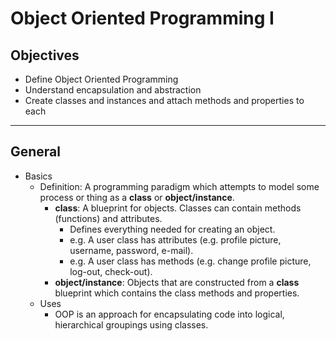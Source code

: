 # Object Oriented Programming I

## Objectives

- Define Object Oriented Programming
- Understand encapsulation and abstraction
- Create classes and instances and attach methods and properties to each

---

## General

- Basics
  - Definition:  A programming paradigm which attempts to model some process or thing as a **class** or **object/instance**.
    - **class**:  A blueprint for objects.  Classes can contain methods (functions) and attributes.
      - Defines everything needed for creating an object.
      - e.g.  A user class has attributes (e.g. profile picture, username, password, e-mail).
      - e.g.  A user class has methods (e.g. change profile picture, log-out, check-out).
    - **object/instance**:  Objects that are constructed from a **class** blueprint which contains the class methods and properties.
  - Uses
    - OOP is an approach for encapsulating code into logical, hierarchical groupings using classes.

